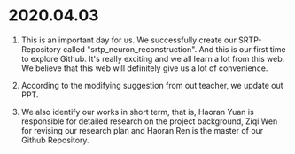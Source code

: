# 2020.04.03

1. This is an important day for us. We successfully create our SRTP-Repository called "srtp_neuron_reconstruction". And this is our first time to explore Github. It's really exciting and we all learn a lot from this web. We believe that this web will definitely give us a lot of convenience.

2. According to the modifying suggestion from out teacher, we update out PPT.
3. We also identify our works in short term, that is, Haoran Yuan is responsible for detailed research on the project background,  Ziqi Wen for revising our research plan and Haoran Ren is the master of our Github Repository.

